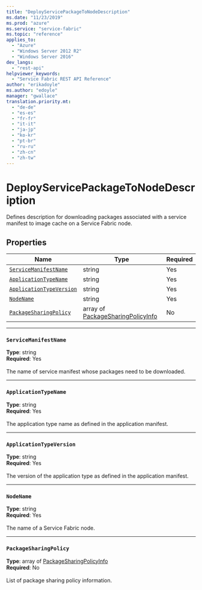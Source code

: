 ```yaml
---
title: "DeployServicePackageToNodeDescription"
ms.date: "11/23/2019"
ms.prod: "azure"
ms.service: "service-fabric"
ms.topic: "reference"
applies_to: 
  - "Azure"
  - "Windows Server 2012 R2"
  - "Windows Server 2016"
dev_langs: 
  - "rest-api"
helpviewer_keywords: 
  - "Service Fabric REST API Reference"
author: "erikadoyle"
ms.author: "edoyle"
manager: "gwallace"
translation.priority.mt: 
  - "de-de"
  - "es-es"
  - "fr-fr"
  - "it-it"
  - "ja-jp"
  - "ko-kr"
  - "pt-br"
  - "ru-ru"
  - "zh-cn"
  - "zh-tw"
---
```

# DeployServicePackageToNodeDescription

Defines description for downloading packages associated with a service manifest to image cache on a Service Fabric node.


## Properties
| Name | Type | Required |
| --- | --- | --- |
| [`ServiceManifestName`](#servicemanifestname) | string | Yes |
| [`ApplicationTypeName`](#applicationtypename) | string | Yes |
| [`ApplicationTypeVersion`](#applicationtypeversion) | string | Yes |
| [`NodeName`](#nodename) | string | Yes |
| [`PackageSharingPolicy`](#packagesharingpolicy) | array of [PackageSharingPolicyInfo](sfclient-model-packagesharingpolicyinfo.md) | No |

____
### `ServiceManifestName`
__Type__: string <br/>
__Required__: Yes<br/>
<br/>
The name of service manifest whose packages need to be downloaded.

____
### `ApplicationTypeName`
__Type__: string <br/>
__Required__: Yes<br/>
<br/>
The application type name as defined in the application manifest.

____
### `ApplicationTypeVersion`
__Type__: string <br/>
__Required__: Yes<br/>
<br/>
The version of the application type as defined in the application manifest.

____
### `NodeName`
__Type__: string <br/>
__Required__: Yes<br/>
<br/>
The name of a Service Fabric node.

____
### `PackageSharingPolicy`
__Type__: array of [PackageSharingPolicyInfo](sfclient-model-packagesharingpolicyinfo.md) <br/>
__Required__: No<br/>
<br/>
List of package sharing policy information.
